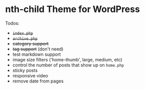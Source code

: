 # nth-child Theme for WordPress

Todos:

- <s>`index.php`</s>
- <s>`archive.php`</s>
- <s>category support</s>
- <s>tag support</s> (don't need)
- test markdown support
- image size filters ('home-thumb', large, medium, etc)
- control the number of posts that show up on `home.php`
- sticky posts
- responsive video
- remove date from pages